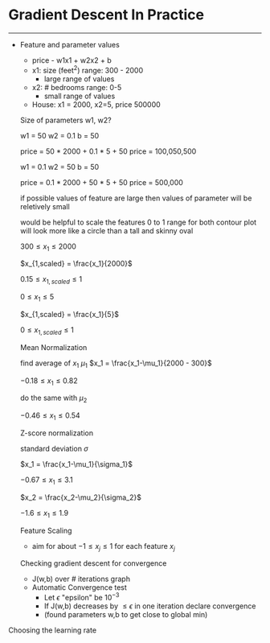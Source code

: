 # Gradient Descent In Practice 

---

- Feature and parameter values
    - price - w1x1 + w2x2 + b
    - x1: size (feet$^2$) range: 300 - 2000  
        - large range of values
    - x2: # bedrooms range: 0-5   
        - small range of values
    - House: x1 = 2000, x2=5, price 500000

    Size of parameters w1, w2?

    w1 = 50 w2 = 0.1 b = 50

    price = 50 * 2000 + 0.1 * 5 + 50
    price = 100,050,500

    w1 = 0.1 w2 = 50 b = 50

    price = 0.1 * 2000 + 50 * 5 + 50
    price = 500,000

    if possible values of feature are large then values of parameter will be reletively small

    would be helpful to scale the features
    0 to 1 range for both
    contour plot will look more like a circle than a tall and skinny oval

    $300 \leq x_1 \leq 2000$

    $x_{1,scaled} = \frac{x_1}{2000}$

    $0.15 \leq x_{1,scaled} \leq 1$

    $0 \leq x_1 \leq 5$

    $x_{1,scaled} = \frac{x_1}{5}$

    $0 \leq x_{1,scaled} \leq 1$

    Mean Normalization

    find average of $x_1$
    $\mu_1$
    $x_1 = \frac{x_1-\mu_1}{2000 - 300}$

    $-0.18 \leq x_{1} \leq 0.82$

    do the same with $\mu_2$

    $-0.46 \leq x_{1} \leq 0.54$

    Z-score normalization

    standard deviation $\sigma$

    $x_1 = \frac{x_1-\mu_1}{\sigma_1}$

     $-0.67 \leq x_{1} \leq 3.1$

     $x_2 = \frac{x_2-\mu_2}{\sigma_2}$

    $-1.6 \leq x_{1} \leq 1.9$

    Feature Scaling

    - aim for about $-1 \leq x_{j} \leq 1$ for each feature $x_j$

    Checking gradient descent for convergence
    - J(w,b) over # iterations graph
    - Automatic Convergence test
        - Let $\epsilon$ "epsilon" be $10^{-3}$
        - If J(w,b) decreases by $\leq \epsilon$ in one iteration declare convergence
        - (found parameters w,b to get close to global min)

    
Choosing the learning rate


